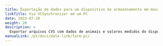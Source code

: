 ```yaml
---
title: Exportação de dados para um dispositivo de armazenamento em massa do seu PC usando o software VCSynchronizer
linkTitle: Via VCSynchronizer em um PC
date: 2023-07-20
weight: 20
description: >
  Exportar arquivos CVS com dados de animais e valores medidos do dispositivo VitalControl para o armazenamento em massa de um computador.
manualLink: /pt/docs/data-link/farm-pc/
---
```

<script>
  window.location.href = "/pt/docs/data-link/farm-pc/";
</script>

